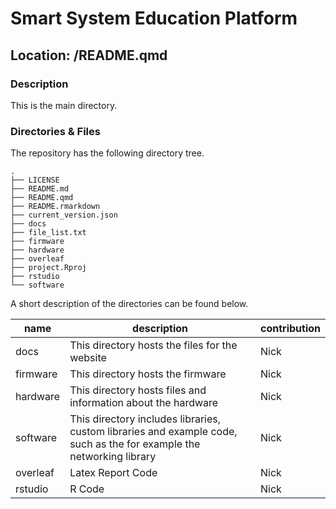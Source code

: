 

# Smart System Education Platform

## Location: /README.qmd

### Description

This is the main directory.

### Directories & Files

The repository has the following directory tree.

    .
    ├── LICENSE
    ├── README.md
    ├── README.qmd
    ├── README.rmarkdown
    ├── current_version.json
    ├── docs
    ├── file_list.txt
    ├── firmware
    ├── hardware
    ├── overleaf
    ├── project.Rproj
    ├── rstudio
    └── software

A short description of the directories can be found below.

| name | description | contribution |
|----|----|----|
| docs | This directory hosts the files for the website | Nick |
| firmware | This directory hosts the firmware | Nick |
| hardware | This directory hosts files and information about the hardware | Nick |
| software | This directory includes libraries, custom libraries and example code, such as the for example the networking library | Nick |
| overleaf | Latex Report Code | Nick |
| rstudio | R Code | Nick |
